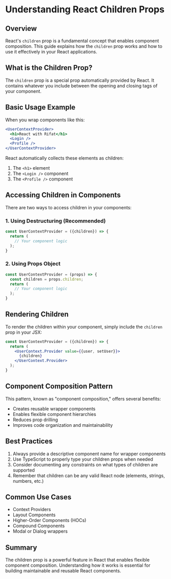 # Understanding React Children Props

## Overview
React's `children` prop is a fundamental concept that enables component composition. This guide explains how the `children` prop works and how to use it effectively in your React applications.

## What is the Children Prop?
The `children` prop is a special prop automatically provided by React. It contains whatever you include between the opening and closing tags of your component.

## Basic Usage Example
When you wrap components like this:
```jsx
<UserContextProvider>
  <h1>React with Rifat</h1>
  <Login />
  <Profile />
</UserContextProvider>
```

React automatically collects these elements as children:
1. The `<h1>` element
2. The `<Login />` component
3. The `<Profile />` component

## Accessing Children in Components
There are two ways to access children in your components:

### 1. Using Destructuring (Recommended)
```jsx
const UserContextProvider = ({children}) => {
  return (
    // Your component logic
  );
}
```

### 2. Using Props Object
```jsx
const UserContextProvider = (props) => {
  const children = props.children;
  return (
    // Your component logic
  );
}
```

## Rendering Children
To render the children within your component, simply include the `children` prop in your JSX:

```jsx
const UserContextProvider = ({children}) => {
  return (
    <UserContext.Provider value={{user, setUser}}>
      {children}
    </UserContext.Provider>
  );
}
```

## Component Composition Pattern
This pattern, known as "component composition," offers several benefits:
- Creates reusable wrapper components
- Enables flexible component hierarchies
- Reduces prop drilling
- Improves code organization and maintainability

## Best Practices
1. Always provide a descriptive component name for wrapper components
2. Use TypeScript to properly type your children props when needed
3. Consider documenting any constraints on what types of children are supported
4. Remember that children can be any valid React node (elements, strings, numbers, etc.)

## Common Use Cases
- Context Providers
- Layout Components
- Higher-Order Components (HOCs)
- Compound Components
- Modal or Dialog wrappers

## Summary
The children prop is a powerful feature in React that enables flexible component composition. Understanding how it works is essential for building maintainable and reusable React components.